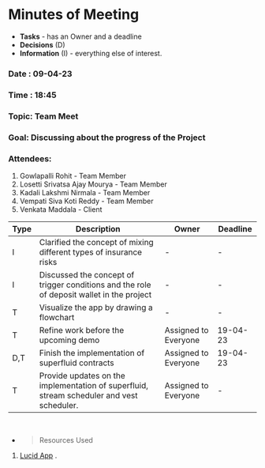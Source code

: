 # Minutes of Meeting

- **Tasks** - has an Owner and a deadline
- **Decisions** (D)
- **Information** (I) - everything else of interest.

### Date : 09-04-23

### Time : 18:45

### Topic: Team Meet

### Goal: Discussing about the progress of the Project

### Attendees:

1. Gowlapalli Rohit - Team Member
2. Losetti Srivatsa Ajay Mourya - Team Member
3. Kadali Lakshmi Nirmala - Team Member
4. Vempati Siva Koti Reddy - Team Member
5. Venkata Maddala - Client

| Type | Description                                                                 | Owner            | Deadline |
| ---- | --------------------------------------------------------------------------- | ---------------- | -------- |
| I    | Clarified the concept of mixing different types of insurance risks            | -                | -        |
| I    | Discussed the concept of trigger conditions and the role of deposit wallet in the project | -                | -        |
| T    | Visualize the app by drawing a flowchart | -                | -        |
| T    | Refine work before the upcoming demo     | Assigned to Everyone                | 19-04-23        |
| D,T    | Finish the implementation of superfluid contracts                     | Assigned to Everyone                | 19-04-23        |
| T    | Provide updates on the implementation of superfluid, stream scheduler and vest scheduler.    | Assigned to Everyone         | -   |

<br>

- > Resources Used

1. <a href="https://lucid.app/">Lucid App</a> .